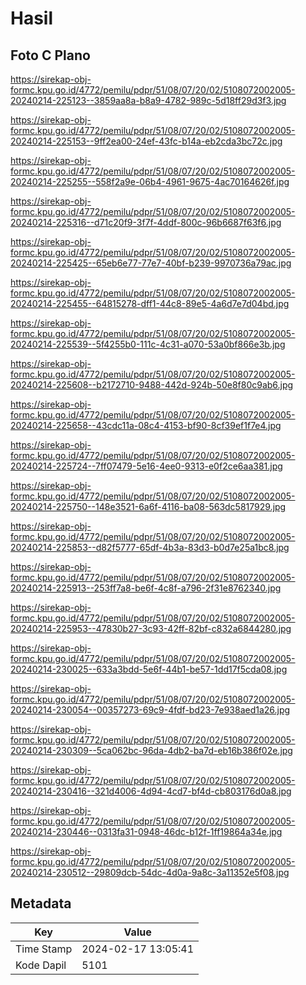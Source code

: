 # Hasil

## Foto C Plano

https://sirekap-obj-formc.kpu.go.id/4772/pemilu/pdpr/51/08/07/20/02/5108072002005-20240214-225123--3859aa8a-b8a9-4782-989c-5d18ff29d3f3.jpg

https://sirekap-obj-formc.kpu.go.id/4772/pemilu/pdpr/51/08/07/20/02/5108072002005-20240214-225153--9ff2ea00-24ef-43fc-b14a-eb2cda3bc72c.jpg

https://sirekap-obj-formc.kpu.go.id/4772/pemilu/pdpr/51/08/07/20/02/5108072002005-20240214-225255--558f2a9e-06b4-4961-9675-4ac70164626f.jpg

https://sirekap-obj-formc.kpu.go.id/4772/pemilu/pdpr/51/08/07/20/02/5108072002005-20240214-225316--d71c20f9-3f7f-4ddf-800c-96b6687f63f6.jpg

https://sirekap-obj-formc.kpu.go.id/4772/pemilu/pdpr/51/08/07/20/02/5108072002005-20240214-225425--65eb6e77-77e7-40bf-b239-9970736a79ac.jpg

https://sirekap-obj-formc.kpu.go.id/4772/pemilu/pdpr/51/08/07/20/02/5108072002005-20240214-225455--64815278-dff1-44c8-89e5-4a6d7e7d04bd.jpg

https://sirekap-obj-formc.kpu.go.id/4772/pemilu/pdpr/51/08/07/20/02/5108072002005-20240214-225539--5f4255b0-111c-4c31-a070-53a0bf866e3b.jpg

https://sirekap-obj-formc.kpu.go.id/4772/pemilu/pdpr/51/08/07/20/02/5108072002005-20240214-225608--b2172710-9488-442d-924b-50e8f80c9ab6.jpg

https://sirekap-obj-formc.kpu.go.id/4772/pemilu/pdpr/51/08/07/20/02/5108072002005-20240214-225658--43cdc11a-08c4-4153-bf90-8cf39ef1f7e4.jpg

https://sirekap-obj-formc.kpu.go.id/4772/pemilu/pdpr/51/08/07/20/02/5108072002005-20240214-225724--7ff07479-5e16-4ee0-9313-e0f2ce6aa381.jpg

https://sirekap-obj-formc.kpu.go.id/4772/pemilu/pdpr/51/08/07/20/02/5108072002005-20240214-225750--148e3521-6a6f-4116-ba08-563dc5817929.jpg

https://sirekap-obj-formc.kpu.go.id/4772/pemilu/pdpr/51/08/07/20/02/5108072002005-20240214-225853--d82f5777-65df-4b3a-83d3-b0d7e25a1bc8.jpg

https://sirekap-obj-formc.kpu.go.id/4772/pemilu/pdpr/51/08/07/20/02/5108072002005-20240214-225913--253ff7a8-be6f-4c8f-a796-2f31e8762340.jpg

https://sirekap-obj-formc.kpu.go.id/4772/pemilu/pdpr/51/08/07/20/02/5108072002005-20240214-225953--47830b27-3c93-42ff-82bf-c832a6844280.jpg

https://sirekap-obj-formc.kpu.go.id/4772/pemilu/pdpr/51/08/07/20/02/5108072002005-20240214-230025--633a3bdd-5e6f-44b1-be57-1dd17f5cda08.jpg

https://sirekap-obj-formc.kpu.go.id/4772/pemilu/pdpr/51/08/07/20/02/5108072002005-20240214-230054--00357273-69c9-4fdf-bd23-7e938aed1a26.jpg

https://sirekap-obj-formc.kpu.go.id/4772/pemilu/pdpr/51/08/07/20/02/5108072002005-20240214-230309--5ca062bc-96da-4db2-ba7d-eb16b386f02e.jpg

https://sirekap-obj-formc.kpu.go.id/4772/pemilu/pdpr/51/08/07/20/02/5108072002005-20240214-230416--321d4006-4d94-4cd7-bf4d-cb803176d0a8.jpg

https://sirekap-obj-formc.kpu.go.id/4772/pemilu/pdpr/51/08/07/20/02/5108072002005-20240214-230446--0313fa31-0948-46dc-b12f-1ff19864a34e.jpg

https://sirekap-obj-formc.kpu.go.id/4772/pemilu/pdpr/51/08/07/20/02/5108072002005-20240214-230512--29809dcb-54dc-4d0a-9a8c-3a11352e5f08.jpg


## Metadata

| Key        | Value               |
| ---------- | ------------------- |
| Time Stamp | 2024-02-17 13:05:41 |
| Kode Dapil | 5101                |



